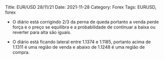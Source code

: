 Title: EUR/USD 28/11/21
Date: 2021-11-28
Category: Forex
Tags: EURUSD, forex

* O diário está corrigindo 2/3 da perna de queda portanto a venda perde força e o preço se equilibra e a probabilidade de continuar a baixa ou reverter para alta são iguais.

* O diário está ficando lateral entre 1.1374 e 1.1185, portanto acima de 1.1311 é uma região de venda e abaixo de 1.1248 é uma região de compra.
